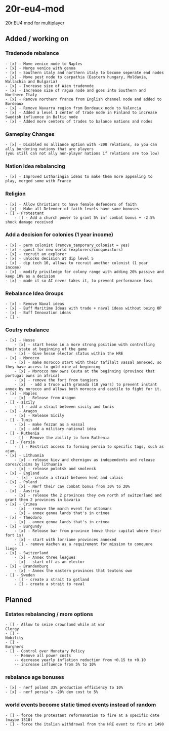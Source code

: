 # 20r-eu4-mod
20r EU4 mod for multiplayer



## Added / working on
### Tradenode rebalance
    - [x] - Move venice node to Naples
    - [x] - Merge venice with genoa
    - [x] - Southern italy and northern italy to become seperate end nodes
    - [x] - Move pest node to carpathia (Eastern hungary, Moldavia, Wallachia and Bulgaria)
    - [x] - Increase size of Wien tradenode
    - [x] - Increase size of ragua node and goes into Southern and Northern Italy
    - [x] - Remove northern france from English channel node and added to Bordeaux
    - [x] - Remove Navarra region from Bordeaux node to Valencia
    - [x] - Added a level 1 center of trade node in Finland to increase Swedish influence in Baltic node
    - [x] - Added more centers of trades to balance nations and nodes

### Gameplay Changes
    - [x] - Disabled no alliance option with -200 relations, so you can ally bordering nations that are players 
    (you still can not ally non-player nations if relations are too low) 

### Nation idea rebalancing
    - [x] - Improved Lotharingia ideas to make them more appealing to play, merged some with France


### Religion
    - [x] - Allow Christians to have female defenders of faith
    - [x] - Make all Defender of faith levels have same bonuses
    - [] - Protestant
        - [] - Add a church power to grant 5% inf combat bonus + -2.5% shock damage received

###  Add a decision for colonies (1 year income)
    - [x] - perm colonist (remove_temporary_colonist = yes)
    - [x] - quest for new world (explorers/conqueistors)
    - [x] - recruit an explorer
    - [x] - unlocks decision at dip level 5
    - [x] - dip tech 10, allows to recruit another colonist (1 year income)
    - [x] - modify priviledge for colony range with adding 20% passive and keep 10% as a decision
    - [x] - made it so AI never takes it, to prevent performance loss

###  Rebalance Idea Groups
    - [x] - Remove Naval ideas
    - [x] - Buff Maritime Ideas with trade + naval ideas without being OP
    - [x] - Buff Innovation ideas
    - [] - 

### Coutry rebalance
    - [x] - Hesse
        - [x] - start hesse in a more strong position with controlling their state at beginning of the game
        - [x] - Give hesse elector status within the HRE
    - [x] - Morocco
        - [x] - make morocco start with their tafilalt vassal annexed, so they have access to gold mine at beginning
        - [x] - Morocco now owns Ceuta at the beginning (province that portugal owns in africa)
        - [x] - remove the fort from tangiers
        - [x]  - add a truce with granada (10 years) to prevent instant annex by morocco and allows both morocco and castile to fight for it.
    - [x] - Naples
        - [x] - Release from Aragon
    - [] - sicily
        - [] - add a strait between sicily and tunis
    - [x] - Aragon
        - [x] - Release Sicily
    - [] - Tunis
        - [x] - make fezzan as a vassal
        - [x] - add a military national idea
    - [] - Ruthenia
        - [] - Remove the ability to form Ruthenia
    - [] - Persia
        - [] - Restrict access to forming persia to specific tags, such as ajam.
    - [x] - Lithuania
        - [x] - release kiev and chernigov as independents and release cores/claims by lithuania
        - [x] - release polotsk and smolensk
    - [x] - England
         - [x] - create a strait between kent and calais
    - [x] - Poland
        - [x] - Nerf their cav combat bonus from 30% to 20%
    - [x] - Austria
        - [x] - release the 2 provinces they own north of switzerland and grant them 2 provinces in bavaria
    - [x] - Crimea
        - [x] - remove the march event for ottomans
        - [x] - annex genoa lands that's in crimea
    - [x] - Theodoro
        - [x] - annex genoa lands that's in crimea
    - [x] - Burgundy
        - [x] - Release bar from province (move their capital where their fort is)
        - [x] - start with lorriane provinces annexed
        - [] - remove Aachen as a requirement for mission to conquere liege
    - [x] - Switzerland
        - [x] - Annex three leagues
        - [x] - start off as an elector
    - [x] - Brandenburg
        - [x] - Annex the eastern provinces that teutons own
    - [] - Sweden
        - [] - create a strait to gotland
        - [] - create a strait to reval

    


## Planned
### Estates rebalancing / more options
    - [] - Allow to seize crownland while at war
    Clergy
    - [] - 
    Nobility
    - [] - 
    Burghers
    - [] - Control over Monetary Policy
        -- Remove all power costs
        -- decrease yearly inflation reduction from +0.15 to +0.10
        -- increase influence from 5% to 10%

### rebalance age bonuses
    - [x] - nerf poland 33% production efficiency to 10%
    - [x] - nerf persia's -20% dev cost to 5%

### world events become static timed events instead of random
    - [] - force the protestant reformanation to fire at a specific date (maybe 1510)
    - [] - force the italian withdrawal from the HRE event to fire at 1490

